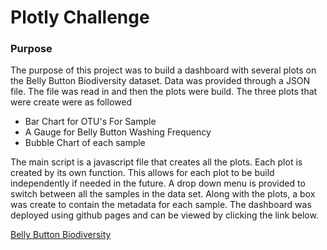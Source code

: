 <h1>Plotly Challenge</h1>

<h3>Purpose</h3> 
<p>The purpose of this project was to build a dashboard with several plots on the Belly Button Biodiversity dataset. 
   Data was provided through a JSON file. The file was read in and then the plots were build. The three plots that were 
   create were as followed</p> 
<ul>
<li>Bar Chart for OTU's For Sample</li>
<li>A Gauge for Belly Button Washing Frequency</li>
<li>Bubble Chart of each sample</li>
</ul> 

<p>The main script is a javascript file that creates all the plots. Each plot is created by its own function.
   This allows for each plot to be build independently if needed in the future. A drop down menu is provided to 
   switch between all the samples in the data set. Along with the plots, a box was create to contain the metadata 
   for each sample. The dashboard was deployed using github pages and can be viewed by clicking the link below.</p>

<a href="https://mpasricha1.github.io/plotly-challenge/">Belly Button Biodiversity</a>
